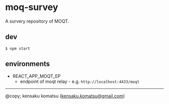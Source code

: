 # moq-survey

A survery repository of MOQT.


## dev

```
$ npm start
```

## environments

* REACT_APP_MOQT_EP
    - endpoint of moqt relay - e.g. `http://localhost:4433/moqt`

---
@copy; kensaku komatsu (kensaku.komatsu@gmail.com)
